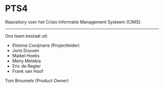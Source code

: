 # PTS4
Repository voor het Crisis Informatie Management Systeem (CIMS).

---

Ons team bestaat uit:

- Etienne Cooijmans (Projectleider)
- Joris Douven
- Maikel Hoeks
- Meny Metekia
- Eric de Regter
- Frank van Hoof

Tom Broumels (Product Owner)
